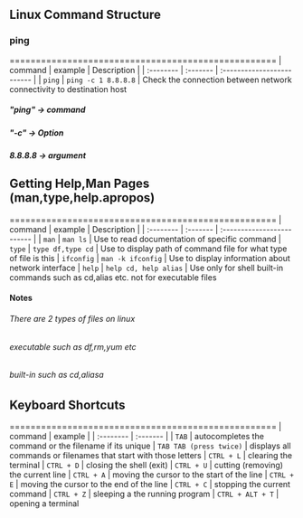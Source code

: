 ## Linux Command Structure

### ping
===================================================
| command | example     | Description                |
| :-------- | :------- | :------------------------- |
| `ping` | `ping -c 1 8.8.8.8` | Check the connection between network connectivity to destination host

##### "ping" -> command
##### "-c" -> Option
##### 8.8.8.8 -> argument

## Getting Help,Man Pages (man,type,help.apropos)

===================================================
| command | example     | Description                |
| :-------- | :------- | :------------------------- |
| `man` | `man ls` | Use to read documentation of specific command 
| `type` | `type df,type cd` | Use to display path of command file for what type of file is this 
| `ifconfig` | `man -k ifconfig` | Use to display information about network interface
| `help` | `help cd, help alias` | Use only for shell built-in commands such as cd,alias etc. not for executable files

#### Notes
###### There are 2 types of files on linux 
###### executable such as df,rm,yum etc 
###### built-in such as cd,aliasa

## Keyboard Shortcuts

===================================================
| command | example     |
| :-------- | :------- | 
| `TAB` | autocompletes the command or the filename if its unique
| `TAB TAB (press twice)` | displays all commands or filenames that start with those letters
| `CTRL + L` | clearing the terminal
| `CTRL + D` | closing the shell (exit)
| `CTRL + U` |  cutting (removing) the current line 
| `CTRL + A` |  moving the cursor to the start of the line
| `CTRL + E` |  moving the cursor to the end of the line
| `CTRL + C` |  stopping the current command
| `CTRL + Z` |  sleeping a the running program
| `CTRL + ALT + T` |  opening a terminal 

